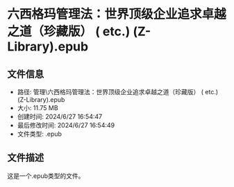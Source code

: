 ﻿# 六西格玛管理法：世界顶级企业追求卓越之道（珍藏版） ( etc.) (Z-Library).epub

## 文件信息
- 路径: 管理\六西格玛管理法：世界顶级企业追求卓越之道（珍藏版） ( etc.) (Z-Library).epub
- 大小: 11.75 MB
- 创建时间: 2024/6/27 16:54:47
- 最后修改时间: 2024/6/27 16:54:49
- 文件类型: .epub

## 文件描述
这是一个.epub类型的文件。

